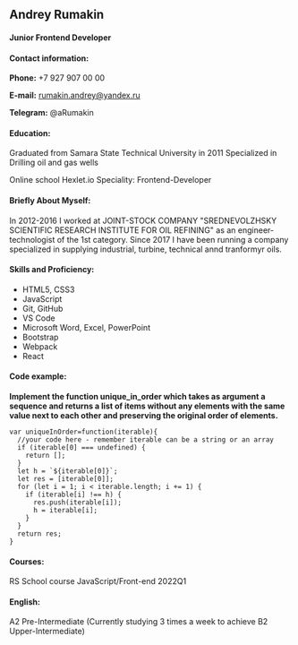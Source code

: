 ## Andrey Rumakin

#### Junior Frontend Developer

#### Contact information:

**Phone:** +7 927 907 00 00

**E-mail:** rumakin.andrey@yandex.ru

**Telegram:** @aRumakin

#### Education:

Graduated from Samara State Technical University in 2011
Specialized in Drilling oil and gas wells

Online school Hexlet.io 
Speciality: Frontend-Developer

#### Briefly About Myself:

In 2012-2016 I worked at JOINT-STOCK
COMPANY "SREDNEVOLZHSKY SCIENTIFIC RESEARCH INSTITUTE FOR
OIL REFINING" as an engineer-technologist of the 1st category.
Since 2017 I have been running a company specialized in supplying industrial, turbine, technical annd tranformуr oils. 

#### Skills and Proficiency:

+ HTML5, CSS3
+ JavaScript
+ Git, GitHub
+ VS Code
+ Microsoft Word, Excel, PowerPoint
+ Bootstrap
+ Webpack
+ React

#### Code example:

**Implement the function unique_in_order which takes as argument a sequence and returns a list of items without any elements with the same value next to each other and preserving the original order of elements.**

```
var uniqueInOrder=function(iterable){
  //your code here - remember iterable can be a string or an array
  if (iterable[0] === undefined) {
    return [];
  }
  let h = `${iterable[0]}`;
  let res = [iterable[0]];
  for (let i = 1; i < iterable.length; i += 1) {
    if (iterable[i] !== h) {
      res.push(iterable[i]);
      h = iterable[i];
    }
  }
  return res;
}
```

#### Courses:
RS School course JavaScript/Front-end 2022Q1

#### English:
A2 Pre-Intermediate (Currently studying 3 times a week to achieve B2 Upper-Intermediate)

